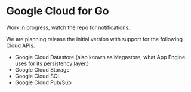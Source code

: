 # Google Cloud for Go

Work in progress, watch the repo for notifications.

We are planning release the initial version with support for the following Cloud APIs.
 * Google Cloud Datastore (also known as Megastore, what App Engine uses for its persistency layer.)
 * Google Cloud Storage
 * Google Cloud SQL
 * Google Cloud Pub/Sub
